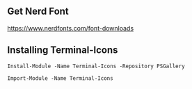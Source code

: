 ## Get Nerd Font
https://www.nerdfonts.com/font-downloads

## Installing Terminal-Icons

```Install-Module -Name Terminal-Icons -Repository PSGallery```

```Import-Module -Name Terminal-Icons```
